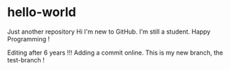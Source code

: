 # hello-world
Just another repository
Hi I'm new to GitHub.
I'm still a student.
Happy Programming !

Editing after 6 years !!!
Adding a commit online.
This is my new branch, the test-branch !
